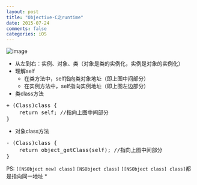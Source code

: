 ```yaml
---
layout: post
title: "Objective-C之runtime"
date: 2015-07-24
comments: false
categories: iOS
---
```


![image](http://cc.cocimg.com/api/uploads/20141224/1419385503900732.jpg)

* 从左到右：实例、对象、类（对象是类的实例化，实例是对象的实例化）
* 理解self
	* 在类方法中，self指向类对象地址（即上图中间部分）
	* 在实例方法中，self指向实例地址（即上图左边部分）
* 类class方法
<pre>
+ (Class)class {
    return self; //指向上图中间部分
}
</pre>
* 对象class方法
<pre>
- (Class)class {
    return object_getClass(self); //指向上图中间部分
}
</pre>
PS: `[[NSObject new] class]` `[NSObject class]` `[[NSObject class] class]`都是指向同一地址
* 
